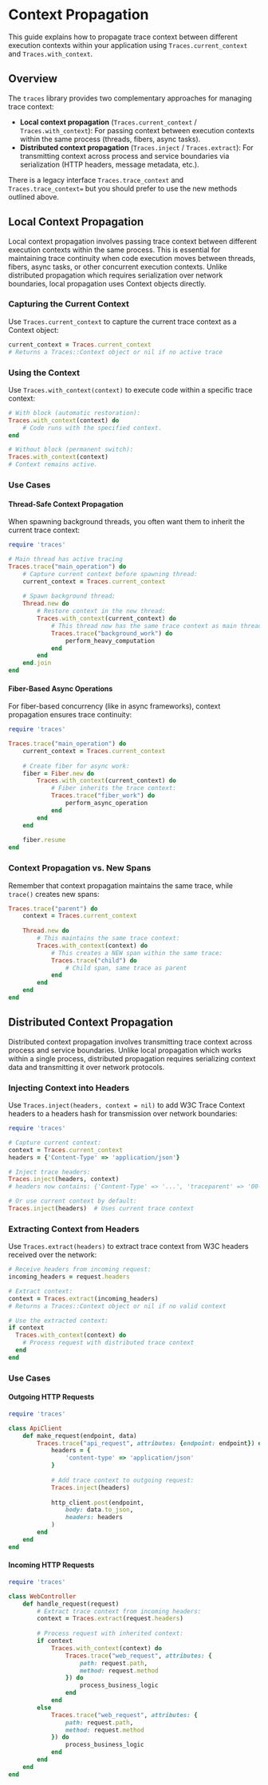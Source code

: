 # Context Propagation

This guide explains how to propagate trace context between different execution contexts within your application using `Traces.current_context` and `Traces.with_context`.

## Overview

The `traces` library provides two complementary approaches for managing trace context:

- **Local context propagation** (`Traces.current_context` / `Traces.with_context`): For passing context between execution contexts within the same process (threads, fibers, async tasks).
- **Distributed context propagation** (`Traces.inject` / `Traces.extract`): For transmitting context across process and service boundaries via serialization (HTTP headers, message metadata, etc.).

There is a legacy interface `Traces.trace_context` and `Traces.trace_context=` but you should prefer to use the new methods outlined above.

## Local Context Propagation

Local context propagation involves passing trace context between different execution contexts within the same process. This is essential for maintaining trace continuity when code execution moves between threads, fibers, async tasks, or other concurrent execution contexts. Unlike distributed propagation which requires serialization over network boundaries, local propagation uses Context objects directly.

### Capturing the Current Context

Use `Traces.current_context` to capture the current trace context as a Context object:

~~~ ruby
current_context = Traces.current_context
# Returns a Traces::Context object or nil if no active trace
~~~

### Using the Context

Use `Traces.with_context(context)` to execute code within a specific trace context:

~~~ ruby
# With block (automatic restoration):
Traces.with_context(context) do
	# Code runs with the specified context.
end

# Without block (permanent switch):
Traces.with_context(context)
# Context remains active.
~~~

### Use Cases

#### Thread-Safe Context Propagation

When spawning background threads, you often want them to inherit the current trace context:

~~~ ruby
require 'traces'

# Main thread has active tracing
Traces.trace("main_operation") do
	# Capture current context before spawning thread:
	current_context = Traces.current_context
	
	# Spawn background thread:
	Thread.new do
		# Restore context in the new thread:
		Traces.with_context(current_context) do
			# This thread now has the same trace context as main thread:
			Traces.trace("background_work") do
				perform_heavy_computation
			end
		end
	end.join
end
~~~

#### Fiber-Based Async Operations

For fiber-based concurrency (like in async frameworks), context propagation ensures trace continuity:

~~~ ruby
require 'traces'

Traces.trace("main_operation") do
	current_context = Traces.current_context
	
	# Create fiber for async work:
	fiber = Fiber.new do
		Traces.with_context(current_context) do
			# Fiber inherits the trace context:
			Traces.trace("fiber_work") do
				perform_async_operation
			end
		end
	end
	
	fiber.resume
end
~~~

### Context Propagation vs. New Spans

Remember that context propagation maintains the same trace, while `trace()` creates new spans:

~~~ ruby
Traces.trace("parent") do
	context = Traces.current_context
	
	Thread.new do
		# This maintains the same trace context:
		Traces.with_context(context) do
			# This creates a NEW span within the same trace:
			Traces.trace("child") do
				# Child span, same trace as parent
			end
		end
	end
end
~~~

## Distributed Context Propagation

Distributed context propagation involves transmitting trace context across process and service boundaries. Unlike local propagation which works within a single process, distributed propagation requires serializing context data and transmitting it over network protocols.

### Injecting Context into Headers

Use `Traces.inject(headers, context = nil)` to add W3C Trace Context headers to a headers hash for transmission over network boundaries:

~~~ ruby
require 'traces'

# Capture current context:
context = Traces.current_context
headers = {'Content-Type' => 'application/json'}

# Inject trace headers:
Traces.inject(headers, context)
# headers now contains: {'Content-Type' => '...', 'traceparent' => '00-...'}

# Or use current context by default:
Traces.inject(headers)  # Uses current trace context
~~~

### Extracting Context from Headers

Use `Traces.extract(headers)` to extract trace context from W3C headers received over the network:

~~~ ruby
# Receive headers from incoming request:
incoming_headers = request.headers

# Extract context:
context = Traces.extract(incoming_headers)
# Returns a Traces::Context object or nil if no valid context

# Use the extracted context:
if context
  Traces.with_context(context) do
    # Process request with distributed trace context
  end
end
~~~

### Use Cases

#### Outgoing HTTP Requests

~~~ ruby
require 'traces'

class ApiClient
	def make_request(endpoint, data)
		Traces.trace("api_request", attributes: {endpoint: endpoint}) do
			headers = {
				'content-type' => 'application/json'
			}
			
			# Add trace context to outgoing request:
			Traces.inject(headers)
			
			http_client.post(endpoint, 
				body: data.to_json,
				headers: headers
			)
		end
	end
end
~~~

#### Incoming HTTP Requests

~~~ ruby
require 'traces'

class WebController
	def handle_request(request)
		# Extract trace context from incoming headers:
		context = Traces.extract(request.headers)
		
		# Process request with inherited context:
		if context
			Traces.with_context(context) do
				Traces.trace("web_request", attributes: {
					path: request.path,
					method: request.method
				}) do
					process_business_logic
				end
			end
		else
			Traces.trace("web_request", attributes: {
				path: request.path,
				method: request.method
			}) do
				process_business_logic
			end
		end
	end
end
~~~
